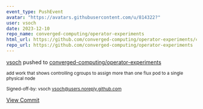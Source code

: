 ```yaml
---
event_type: PushEvent
avatar: "https://avatars.githubusercontent.com/u/814322?"
user: vsoch
date: 2023-12-10
repo_name: converged-computing/operator-experiments
html_url: https://github.com/converged-computing/operator-experiments/commit/edd7e20e02d606ce4220e7798a77a00ec2ea643b
repo_url: https://github.com/converged-computing/operator-experiments
---
```


<a href='https://github.com/vsoch' target='_blank'>vsoch</a> pushed to <a href='https://github.com/converged-computing/operator-experiments' target='_blank'>converged-computing/operator-experiments</a>

<small>add work that shows controlling cgroups to assign more than one flux pod to a single physical node

Signed-off-by: vsoch <vsoch@users.noreply.github.com></small>

<a href='https://github.com/converged-computing/operator-experiments/commit/edd7e20e02d606ce4220e7798a77a00ec2ea643b' target='_blank'>View Commit</a>